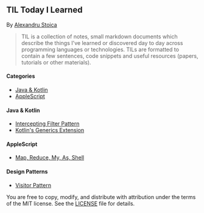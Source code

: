## TIL Today I Learned
By [Alexandru Stoica](https://github.com/alexandrustoica)

> TIL is a collection of notes, small markdown documents which describe the things I've learned or discovered day to day across programming languages or technologies. TILs are formatted to contain a few sentences, code snippets and useful resources (papers, tutorials or other materials).


#### Categories
* [Java & Kotlin](/java&kotlin)
* [AppleScript](/applescript)


#### Java & Kotlin
* [Intercepting Filter Pattern](/java&kotlin/InterceptingFilterPatter.md)
* [Kotlin's Generics Extension](/java&kotlin/GenericsExtension.md)


#### AppleScript
* [Map, Reduce, My, As, Shell ](/applescript/MapReduceMyAs.md)

#### Design Patterns
* [Visitor Pattern](/design-patterns/Visitor.md)

You are free to copy, modify, and distribute <PROJECT NAME> with attribution under the terms of the MIT license. See the [LICENSE](LICENSE.md) file for details.

